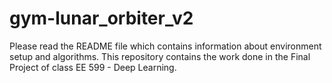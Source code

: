 # gym-lunar_orbiter_v2
Please read the README file which contains information about environment setup and algorithms. This repository contains the work done in the Final Project of class EE 599 - Deep Learning.
